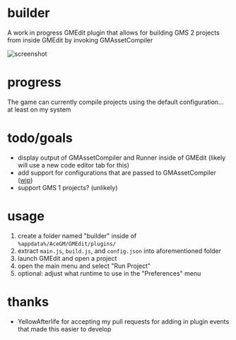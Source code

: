 # builder
A work in progress GMEdit plugin that allows for building GMS 2 projects from inside GMEdit by invoking GMAssetCompiler

![screenshot](https://i.imgur.com/9ne0FRv.png)

# progress
The game can currently compile projects using the default configuration... at least on my system

# todo/goals
* display output of GMAssetCompiler and Runner inside of GMEdit (likely will use a new code editor tab for this)
* add support for configurations that are passed to GMAssetCompiler ([wip](https://i.imgur.com/LYAq1Rq.png))
* support GMS 1 projects? (unlikely)

# usage
1. create a folder named "builder" inside of `%appdata%/AceGM/GMEdit/plugins/`
2. extract `main.js`, `build.js`, and `config.json` into aforementioned folder
3. launch GMEdit and open a project
4. open the main menu and select "Run Project"
5. optional: adjust what runtime to use in the "Preferences" menu

# thanks
* YellowAfterlife for accepting my pull requests for adding in plugin events that made this easier to develop
